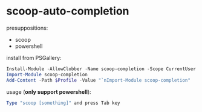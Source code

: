 # scoop-auto-completion

presuppositions:
* scoop
* powershell

install from PSGallery:
```powershell
Install-Module -AllowClobber -Name scoop-completion -Scope CurrentUser
Import-Module scoop-completion
Add-Content -Path $Profile -Value "`nImport-Module scoop-completion" 
```

usage (**only support powershell**):
```powershell
Type "scoop [something]" and press Tab key
```
